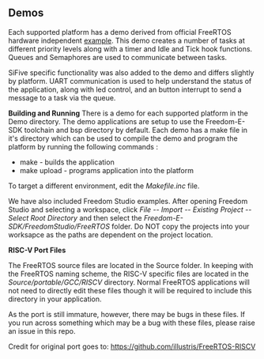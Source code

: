 Demos
-----
Each supported platform has a demo derived from official FreeRTOS hardware independent [example](http://www.freertos.org/Hardware-independent-RTOS-example.html). This demo creates a number of tasks at different priority levels along with a timer and Idle and Tick hook functions. Queues and Semaphores are used to communicate between tasks.

SiFive specific functionality was also added to the demo and differs slightly by platform. UART communication is used to help understand the status of the application, along with led control, and an button interrupt to send a message to a task via the queue.

**Building and Running**
 There is a demo for each supported platform in the Demo directory. The demo applications are setup to use the Freedom-E-SDK toolchain and bsp directory by default. Each demo has a make file in it's directory which can be used to compile the demo and program the platform by running the following commands :
 
 - make - builds the application
 - make upload - programs application into the platform

To target a different environment, edit the *Makefile.inc* file.

We have also included Freedom Studio examples. After opening Freedom Studio and selecting a workspace, click *File  -- Import -- Existing Project -- Select Root Directory* and then select the *Freedom-E-SDK/FreedomStudio/FreeRTOS* folder. Do NOT copy the projects into your worksapce as the paths are dependent on the project location.
 
**RISC-V Port Files**

The FreeRTOS source files are located in the Source folder. In keeping with the FreeRTOS naming scheme, the RISC-V specific files are located in the _Source/portable/GCC/RISCV_ directory. Normal FreeRTOS applications will not need to directly edit these files though it will be required to include this directory in your application.

As the port is still immature, however, there may be bugs in these files. If you run across something which may be a bug with these files, please raise an issue in this repo.

Credit for original port goes to:
https://github.com/illustris/FreeRTOS-RISCV